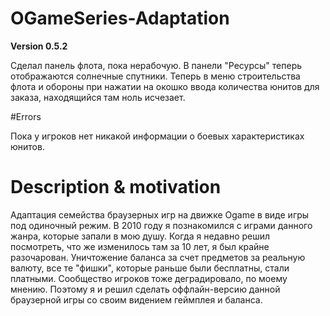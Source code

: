 # OGameSeries-Adaptation

**Version 0.5.2**

Сделал панель флота, пока нерабочую. В панели "Ресурсы" теперь отображаются солнечные спутники. Теперь в меню строительства флота и обороны при нажатии на окошко ввода количества юнитов для заказа, находящийся там ноль исчезает.

#Errors 

Пока у игроков нет никакой информации о боевых характеристиках юнитов.

# Description & motivation 

Адаптация семейства браузерных игр на движке Ogame в виде игры под одиночный режим. В 2010 году я познакомился с играми данного жанра, которые запали в мою душу. Когда я недавно решил посмотреть, что же изменилось там за 10 лет, я был крайне разочарован. Уничтожение баланса за счет предметов за реальную валюту, все те "фишки", которые раньше были бесплатны, стали платными. Сообщество игроков тоже деградировало, по моему мнению. Поэтому я и решил сделать оффлайн-версию данной браузерной игры со своим видением геймплея и баланса. 